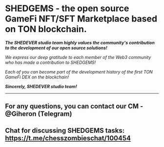 # SHEDGEMS - the open source GameFi NFT/SFT Marketplace based on TON blockchain.

***The SHEDEVER studio team highly values the community's contribution to the development of our open source solutions!***

*We express our deep gratitude to each member of the Web3 community who has made a contribution to SHEDGEMS!*

*Each of you can become part of the development history of the first TON GameFi DEX on the blockchain!*

***Sincerely, SHEDEVER studio team!***

---

## For any questions, you can contact our CM - @Giheron (Telegram)

## Chat for discussing SHEDGEMS tasks: https://t.me/chesszombieschat/100454

